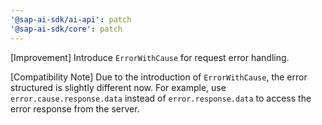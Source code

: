 ```yaml
---
'@sap-ai-sdk/ai-api': patch
'@sap-ai-sdk/core': patch
---
```


[Improvement] Introduce `ErrorWithCause` for request error handling.

[Compatibility Note] Due to the introduction of `ErrorWithCause`, the error structured is slightly different now.
For example, use `error.cause.response.data` instead of `error.response.data` to access the error response from the server.
```
